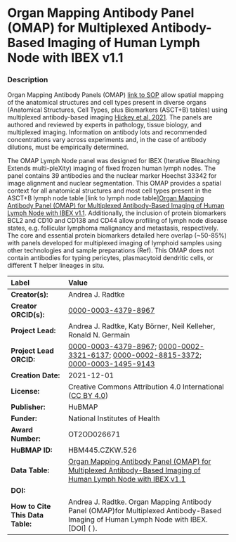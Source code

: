 # Organ Mapping Antibody Panel (OMAP)  for Multiplexed Antibody-Based Imaging of Human Lymph Node with IBEX v1.1

### Description
Organ Mapping Antibody Panels (OMAP) [link to SOP](https://doi.org/10.5281/zenodo.5749883) allow spatial mapping of the anatomical structures and cell types present in diverse organs (Anatomical Structures, Cell Types, plus Biomarkers (ASCT+B) tables) using multiplexed antibody-based imaging [Hickey et al, 2021](https://doi.org/10.1038/s41592-021-01316-y). The panels are authored and reviewed by experts in pathology, tissue biology, and multiplexed imaging. Information on antibody lots and recommended concentrations vary across experiments and, in the case of antibody dilutions, must be empirically determined. 

The OMAP Lymph Node panel was designed for IBEX (Iterative Bleaching Extends multi-pleXity) imaging of fixed frozen human lymph nodes. The panel contains 39 antibodies and the nuclear marker Hoechst 33342 for image alignment and nuclear segmentation. This OMAP provides a spatial context for all anatomical structures and most cell types present in the ASCT+B lymph node table [link to lymph node  table][Organ Mapping Antibody Panel (OMAP)  for Multiplexed Antibody-Based Imaging of Human Lymph Node with IBEX v1.1](../v1.1/v1.1/OMAPs/OMAP_LN.csv). Additionally, the inclusion of protein biomarkers BCL2 and CD10 and CD138 and CD44 allow profiling of lymph node disease states, e.g.  follicular lymphoma malignancy and metastasis, respectively. The core and essential protein biomarkers detailed here overlap (~50-85%) with panels developed for multiplexed imaging of lymphoid samples using other technologies  and sample preparations (Ref). This OMAP does not contain antibodies for typing pericytes, plasmacytoid dendritic cells, or different T helper lineages in situ. 


| Label | Value |
| :------------- |:-------------|
| **Creator(s):** | Andrea J. Radtke |
| **Creator ORCID(s):** | [0000-0003-4379-8967](https://orcid.org/0000-0003-4379-8967) |
| **Project Lead:** | Andrea J. Radtke, Katy B&ouml;rner, Neil Kelleher, Ronald N. Germain |
| **Project Lead ORCID:** | [0000-0003-4379-8967](https://orcid.org/0000-0003-4379-8967); [0000-0002-3321-6137](https://orcid.org/0000-0002-3321-6137); [0000-0002-8815-3372](https://orcid.org/0000-0002-8815-3372); [0000-0003-1495-9143](https://orcid.org/0000-0003-1495-9143) |
| **Creation Date:** | 2021-12-01 |
| **License:** | Creative Commons Attribution 4.0 International ([CC BY 4.0](https://creativecommons.org/licenses/by/4.0/)) |
| **Publisher:** | HuBMAP |
| **Funder:** | National Institutes of Health |
| **Award Number:** | OT2OD026671 |
| **HuBMAP ID:** | HBM445.CZKW.526 |
| **Data Table:** | [Organ Mapping Antibody Panel (OMAP)  for Multiplexed Antibody-Based Imaging of Human Lymph Node with IBEX v1.1](../v1.1/v1.1/OMAPs/OMAP_LN.csv)  |
| **DOI:** |  |
| **How to Cite This Data Table:** |Andrea J. Radtke. Organ Mapping Antibody Panel (OMAP)for Multiplexed Antibody-Based Imaging of Human Lymph Node with IBEX. [DOI] (  ). |
